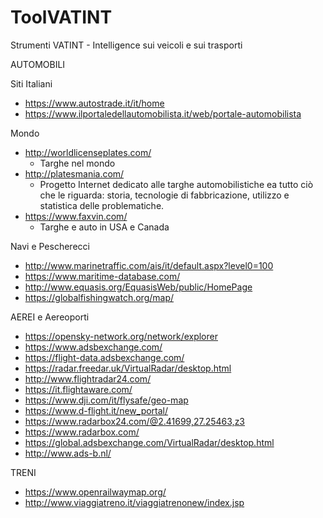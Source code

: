 # ToolVATINT
Strumenti VATINT - Intelligence sui veicoli e sui trasporti

AUTOMOBILI

Siti Italiani 
 - https://www.autostrade.it/it/home
 - https://www.ilportaledellautomobilista.it/web/portale-automobilista
 
Mondo 
 - http://worldlicenseplates.com/
   -  Targhe nel mondo 
 - http://platesmania.com/
   - Progetto Internet dedicato alle targhe automobilistiche ea tutto ciò che le riguarda: storia, tecnologie di fabbricazione, utilizzo e statistica delle problematiche. 
 - https://www.faxvin.com/
   - Targhe e auto in USA e Canada
  
Navi e Pescherecci 

- http://www.marinetraffic.com/ais/it/default.aspx?level0=100
- https://www.maritime-database.com/
- http://www.equasis.org/EquasisWeb/public/HomePage
- https://globalfishingwatch.org/map/

AEREI e Aereoporti

- https://opensky-network.org/network/explorer
- https://www.adsbexchange.com/
- https://flight-data.adsbexchange.com/
- https://radar.freedar.uk/VirtualRadar/desktop.html
- http://www.flightradar24.com/
- https://it.flightaware.com/
- https://www.dji.com/it/flysafe/geo-map
- https://www.d-flight.it/new_portal/
- https://www.radarbox24.com/@2.41699,27.25463,z3
- https://www.radarbox.com/
- https://global.adsbexchange.com/VirtualRadar/desktop.html
- http://www.ads-b.nl/

TRENI
- https://www.openrailwaymap.org/
- http://www.viaggiatreno.it/viaggiatrenonew/index.jsp
